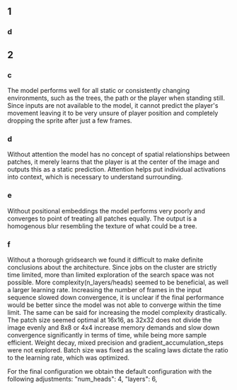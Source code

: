 ## 1
### d

## 2

### c
The model performs well for all static or consistently changing environments, such as the trees, the path or the player when standing still.
Since inputs are not available to the model, it cannot predict the player's movement leaving it to be very unsure of player position and completely dropping the sprite after just a few frames.

### d
Without attention the model has no concept of spatial relationships between patches, it merely learns that the player is at the center of the image and outputs this as a static prediction. Attention helps put individual activations into context, which is necessary to understand surrounding.

### e
Without positional embeddings the model performs very poorly and converges to point of treating all patches equally. The output is a homogenous blur resembling the texture of what could be a tree.

### f
Without a thorough gridsearch we found it difficult to make definite conclusions about the architecture. Since jobs on the cluster are strictly time limited, more than limited exploration of the search space was not possible.
More complexity(n_layers/heads) seemed to be beneficial, as well a larger learning rate. Increasing the number of frames in the input sequence slowed down convergence, it is unclear if the final performance would be better since the model was not able to converge within the time limit.
The same can be said for increasing the model complexity drastically.
The patch size seemed optimal at 16x16, as 32x32 does not divide the image evenly and 8x8 or 4x4 increase memory demands and slow down convergence significantly in terms of time, while being more sample efficient.
Weight decay, mixed precision and gradient_accumulation_steps were not explored.
Batch size was fixed as the scaling laws dictate the ratio to the learning rate, which was optimized.

For the final configuration we obtain the default configuration with the following adjustments:
"num_heads": 4,
"layers": 6,
